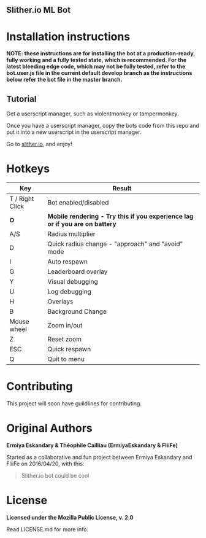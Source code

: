 ## Slither.io ML Bot

# Installation instructions

**NOTE: these instructions are for installing the bot at a production-ready, fully working and a fully tested state, which is recommended. For the latest bleeding edge code, which may not be fully tested, refer to the bot.user.js file in the current default develop branch as the instructions below refer the bot file in the master branch.**

## Tutorial
Get a userscript manager, such as violentmonkey or tampermonkey.

Once you have a userscript manager, copy the bots code from this repo and put it into a new userscript in the userscript manager.

Go to [slither.io](http://slither.io/), and enjoy!

# Hotkeys

Key | Result
---|---
T / Right Click | Bot enabled/disabled
**O** | **Mobile rendering - Try this if you experience lag or if you are on battery**
A/S | Radius multiplier
D | Quick radius change - "approach" and "avoid" mode
I | Auto respawn
G | Leaderboard overlay
Y | Visual debugging
U | Log debugging
H | Overlays
B | Background Change
Mouse wheel | Zoom in/out
Z | Reset zoom
ESC | Quick respawn
Q | Quit to menu


# Contributing

This project will soon have guildlines for contributing.


# Original Authors
**Ermiya Eskandary & Théophile Cailliau (ErmiyaEskandary & FliiFe)**

Started as a collaborative and fun project between Ermiya Eskandary and FliiFe on 2016/04/20, with this:
> Slither.io bot could be cool

# License

**Licensed under the Mozilla Public License, v. 2.0**

Read LICENSE.md for more info.
